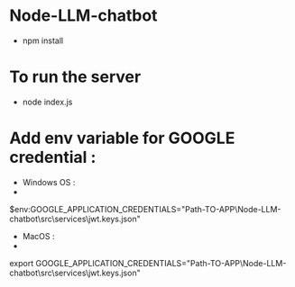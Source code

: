 # Node-LLM-chatbot

- npm install 

# To run the server

- node index.js

# Add env variable for GOOGLE credential :
- Windows OS :
- 
$env:GOOGLE_APPLICATION_CREDENTIALS="Path-TO-APP\Node-LLM-chatbot\src\services\jwt.keys.json"

- MacOS :
- 
export GOOGLE_APPLICATION_CREDENTIALS="Path-TO-APP\Node-LLM-chatbot\src\services\jwt.keys.json"
